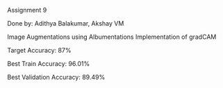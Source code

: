 Assignment 9

Done by: Adithya Balakumar, Akshay VM

Image Augmentations using Albumentations
Implementation of gradCAM

Target Accuracy: 87%

Best Train Accuracy: 96.01%

Best Validation Accuracy: 89.49%
